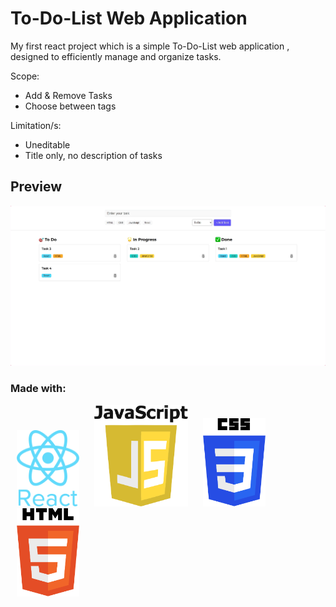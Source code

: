 # To-Do-List Web Application

My first react project which is a simple To-Do-List web application , designed to efficiently manage and organize tasks.

Scope:

- Add & Remove Tasks
- Choose between tags

Limitation/s:

- Uneditable
- Title only, no description of tasks

## Preview

![Image](src/assets/screenshot-1725670979398.png)

### Made with:

<p>
 <img src="src/assets/react-original-wordmark-icon-840x1024-vhmauxp6.png" alt="React Logo" width="100" hspace="10" >
 <img src="src/assets/png-javascript-badge-picture-8.png" alt="" width="150" hspace="10">
 <img src="src/assets/css-logo.png" alt="" width="100" hspace="10">
 <img src="src/assets/html-5-logo-png-transparent.png" alt="" width="100" hspace="10">
</p>

